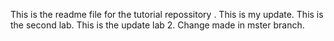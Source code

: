 This is the readme file for the tutorial repossitory .
This is my update.
This is the second lab.
This is the update lab 2.
Change made in mster branch.